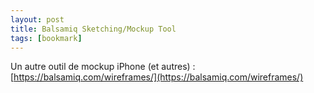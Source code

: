 ```yaml
---
layout: post
title: Balsamiq Sketching/Mockup Tool
tags: [bookmark]
---
```


Un autre outil de mockup iPhone (et autres) :
[https://balsamiq.com/wireframes/](https://balsamiq.com/wireframes/)
